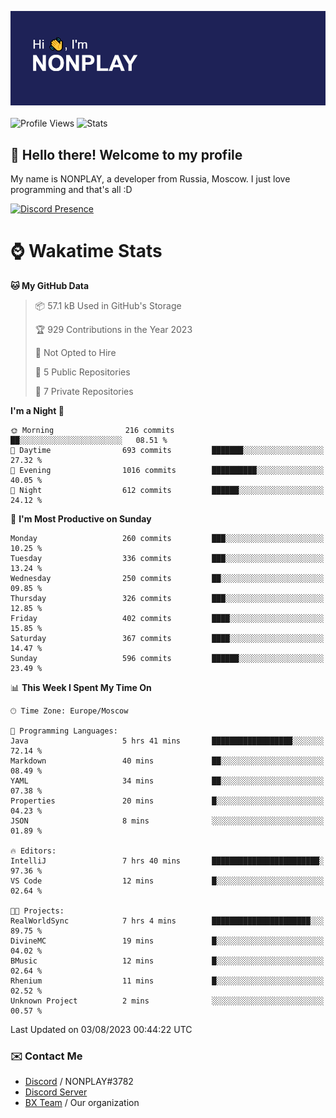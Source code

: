 ![Discord Presence](./header.png)
<br></br>
![Profile Views](https://komarev.com/ghpvc/?username=NONPLAYT&color=blue&style=for-the-badge)
![Stats](https://img.shields.io/badge/0%25-OPTIMIZED-orange?style=for-the-badge)


## :wave: Hello there! Welcome to my profile

My name is NONPLAY, a developer from Russia, Moscow. I just love programming and that's all :D

[![Discord Presence](https://lanyard.cnrad.dev/api/597087584090587177?showDisplayName=true)](https://discord.com/users/597087584090587177) 

# ⌚ Wakatime Stats

<!--START_SECTION:waka-->
**🐱 My GitHub Data** 

> 📦 57.1 kB Used in GitHub's Storage 
 > 
> 🏆 929 Contributions in the Year 2023
 > 
> 🚫 Not Opted to Hire
 > 
> 📜 5 Public Repositories 
 > 
> 🔑 7 Private Repositories 
 > 
**I'm a Night 🦉** 

```text
🌞 Morning                216 commits         ██░░░░░░░░░░░░░░░░░░░░░░░   08.51 % 
🌆 Daytime                693 commits         ███████░░░░░░░░░░░░░░░░░░   27.32 % 
🌃 Evening                1016 commits        ██████████░░░░░░░░░░░░░░░   40.05 % 
🌙 Night                  612 commits         ██████░░░░░░░░░░░░░░░░░░░   24.12 % 
```
📅 **I'm Most Productive on Sunday** 

```text
Monday                   260 commits         ███░░░░░░░░░░░░░░░░░░░░░░   10.25 % 
Tuesday                  336 commits         ███░░░░░░░░░░░░░░░░░░░░░░   13.24 % 
Wednesday                250 commits         ██░░░░░░░░░░░░░░░░░░░░░░░   09.85 % 
Thursday                 326 commits         ███░░░░░░░░░░░░░░░░░░░░░░   12.85 % 
Friday                   402 commits         ████░░░░░░░░░░░░░░░░░░░░░   15.85 % 
Saturday                 367 commits         ████░░░░░░░░░░░░░░░░░░░░░   14.47 % 
Sunday                   596 commits         ██████░░░░░░░░░░░░░░░░░░░   23.49 % 
```


📊 **This Week I Spent My Time On** 

```text
🕑︎ Time Zone: Europe/Moscow

💬 Programming Languages: 
Java                     5 hrs 41 mins       ██████████████████░░░░░░░   72.14 % 
Markdown                 40 mins             ██░░░░░░░░░░░░░░░░░░░░░░░   08.49 % 
YAML                     34 mins             ██░░░░░░░░░░░░░░░░░░░░░░░   07.38 % 
Properties               20 mins             █░░░░░░░░░░░░░░░░░░░░░░░░   04.23 % 
JSON                     8 mins              ░░░░░░░░░░░░░░░░░░░░░░░░░   01.89 % 

🔥 Editors: 
IntelliJ                 7 hrs 40 mins       ████████████████████████░   97.36 % 
VS Code                  12 mins             █░░░░░░░░░░░░░░░░░░░░░░░░   02.64 % 

🐱‍💻 Projects: 
RealWorldSync            7 hrs 4 mins        ██████████████████████░░░   89.75 % 
DivineMC                 19 mins             █░░░░░░░░░░░░░░░░░░░░░░░░   04.02 % 
BMusic                   12 mins             █░░░░░░░░░░░░░░░░░░░░░░░░   02.64 % 
Rhenium                  11 mins             █░░░░░░░░░░░░░░░░░░░░░░░░   02.52 % 
Unknown Project          2 mins              ░░░░░░░░░░░░░░░░░░░░░░░░░   00.57 % 
```


 Last Updated on 03/08/2023 00:44:22 UTC
<!--END_SECTION:waka-->

### ✉️ Contact Me

- [Discord](https://discord.com/users/597087584090587177) / NONPLAY#3782
- [Discord Server](https://discord.gg/p7cxhw7E2M)
- [BX Team](https://github.com/BX-Team) / Our organization
